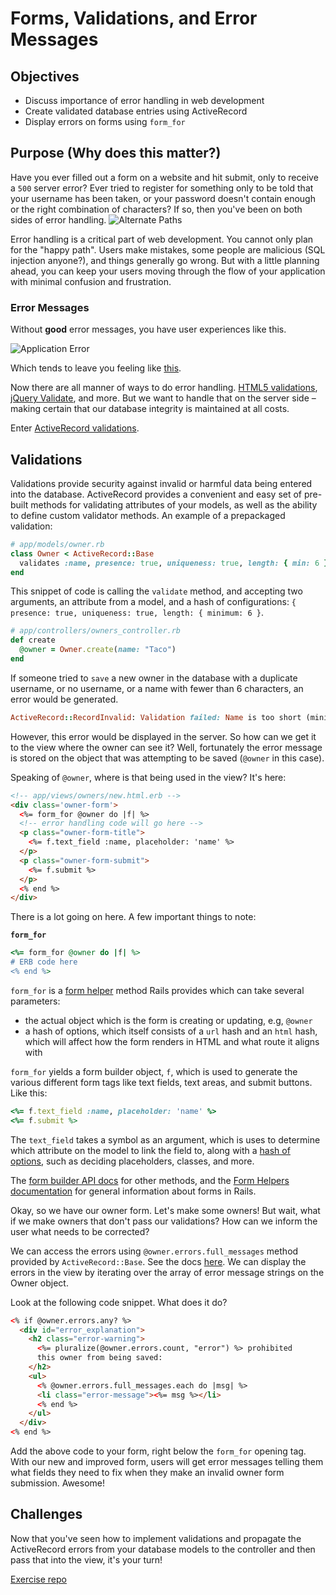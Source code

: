 # Forms, Validations, and Error Messages

## Objectives

- Discuss importance of error handling in web development
- Create validated database entries using ActiveRecord
- Display errors on forms using `form_for`

## Purpose (Why does this matter?)

Have you ever filled out a form on a website and hit submit, only to receive a `500` server error? Ever tried to register for something only to be told that your username has been taken, or your password doesn't contain enough or the right combination of characters? If so, then you've been on both sides of error handling.
![Alternate Paths](http://www.ibm.com/developerworks/rational/library/edge/08/feb08/sheldon_lenters/image002.gif)

Error handling is a critical part of web development. You cannot only plan for the "happy path". Users make mistakes, some people are malicious (SQL injection anyone?), and things generally go wrong. But with a little planning ahead, you can keep your users moving through the flow of your application with minimal confusion and frustration.

### Error Messages

Without **good** error messages, you have user experiences like this.

![Application Error](http://blogpardner.s3.amazonaws.com/wp-content/uploads/2012/06/heroku_err.png)

Which tends to leave you feeling like [this](https://giphy.com/gifs/someone-error-Qh62vfJtUMr6).

Now there are all manner of ways to do error handling. [HTML5 validations](http://www.sitepoint.com/html5-form-validation/), [jQuery Validate](http://jqueryvalidation.org/), and more. But we want to handle that on the server side – making certain that our database integrity is maintained at all costs.

Enter [ActiveRecord validations](http://guides.rubyonrails.org/active_record_validations.html).

## Validations

Validations provide security against invalid or harmful data being entered into the database. ActiveRecord provides a convenient and easy set of pre-built methods for validating attributes of your models, as well as the ability to define custom validator methods. An example of a prepackaged validation:

```ruby
# app/models/owner.rb
class Owner < ActiveRecord::Base
  validates :name, presence: true, uniqueness: true, length: { min: 6 }
end
```

This snippet of code is calling the `validate` method, and accepting two arguments, an attribute from a model, and a hash of configurations: `{ presence: true, uniqueness: true, length: { minimum: 6 }`.

```ruby
# app/controllers/owners_controller.rb
def create
  @owner = Owner.create(name: "Taco")
end
```

If someone tried to `save` a new owner in the database with a duplicate username, or no username, or a name with fewer than 6 characters, an error would be generated.

```ruby
ActiveRecord::RecordInvalid: Validation failed: Name is too short (minimum is 6 characters)
```

However, this error would be displayed in the server. So how can we get it to the view where the owner can see it? Well, fortunately the error message is stored on the object that was attempting to be saved (`@owner` in this case).

Speaking of `@owner`, where is that being used in the view? It's here:

```html
<!-- app/views/owners/new.html.erb -->
<div class='owner-form'>
  <%= form_for @owner do |f| %>
  <!-- error handling code will go here -->
  <p class="owner-form-title">
    <%= f.text_field :name, placeholder: 'name' %>
  </p>
  <p class="owner-form-submit">
    <%= f.submit %>
  </p>
  <% end %>
</div>
```

There is a lot going on here. A few important things to note:

**`form_for`**

```ruby
<%= form_for @owner do |f| %>
# ERB code here  
<% end %>
```

`form_for` is a [form helper](http://guides.rubyonrails.org/form_helpers.html#binding-a-form-to-an-object) method Rails provides which can take several parameters:
  - the actual object which is the form is creating or updating, e.g, `@owner`
  - a hash of options, which itself consists of a `url` hash and an `html` hash, which will affect how the form renders in HTML and what route it aligns with

`form_for` yields a form builder object, `f`, which is used to generate the various different form tags like text fields, text areas, and submit buttons. Like this:

```ruby
<%= f.text_field :name, placeholder: 'name' %>
<%= f.submit %>
```

The `text_field` takes a symbol as an argument, which is uses to determine which attribute on the model to link the field to, along with a [hash of options](http://apidock.com/rails/ActionView/Helpers/FormHelper/text_field), such as deciding placeholders, classes, and more.

The [form builder API docs](http://api.rubyonrails.org/classes/ActionView/Helpers/FormBuilder.html) for other methods, and the [Form Helpers documentation](http://guides.rubyonrails.org/form_helpers.html) for general information about forms in Rails.

Okay, so we have our owner form. Let's make some owners! But wait, what if we make owners that don't pass our validations? How can we inform the user what needs to be corrected?

We can access the errors using `@owner.errors.full_messages` method provided by `ActiveRecord::Base`. See the docs [here](http://api.rubyonrails.org/classes/ActiveModel/Errors.html#method-i-full_message).  We can display the errors in the view by iterating over the array of error message strings on the Owner object.

Look at the following code snippet. What does it do?

```html
<% if @owner.errors.any? %>
  <div id="error_explanation">
    <h2 class="error-warning">
      <%= pluralize(@owner.errors.count, "error") %> prohibited
      this owner from being saved:
    </h2>
    <ul>
      <% @owner.errors.full_messages.each do |msg| %>
      <li class="error-message"><%= msg %></li>
      <% end %>
    </ul>
  </div>
<% end %>
```

Add the above code to your form, right below the `form_for` opening tag. With our new and improved form, users will get error messages telling them what fields they need to fix when they make an invalid owner form submission. Awesome!

## Challenges

Now that you've seen how to implement validations and propagate the ActiveRecord errors from your database models to the controller and then pass that into the view, it's your turn!

[Exercise repo](https://github.com/sf-wdi-22-23/rails-forms-validations)
